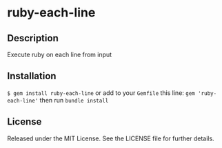 # ruby-each-line

## Description

Execute ruby on each line from input

## Installation

`$ gem install ruby-each-line` or add to your `Gemfile` this line: `gem 'ruby-each-line'` then run `bundle install`

## License

Released under the MIT License. See the LICENSE file for further details.

